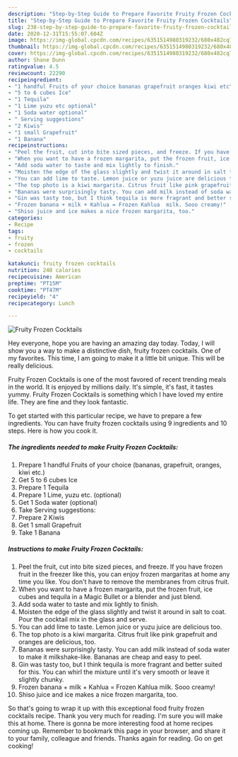 ```yaml
---
description: "Step-by-Step Guide to Prepare Favorite Fruity Frozen Cocktails"
title: "Step-by-Step Guide to Prepare Favorite Fruity Frozen Cocktails"
slug: 238-step-by-step-guide-to-prepare-favorite-fruity-frozen-cocktails
date: 2020-12-31T15:55:07.604Z
image: https://img-global.cpcdn.com/recipes/6351514980319232/680x482cq70/fruity-frozen-cocktails-recipe-main-photo.jpg
thumbnail: https://img-global.cpcdn.com/recipes/6351514980319232/680x482cq70/fruity-frozen-cocktails-recipe-main-photo.jpg
cover: https://img-global.cpcdn.com/recipes/6351514980319232/680x482cq70/fruity-frozen-cocktails-recipe-main-photo.jpg
author: Shane Dunn
ratingvalue: 4.5
reviewcount: 22290
recipeingredient:
- "1 handful Fruits of your choice bananas grapefruit oranges kiwi etc"
- "5 to 6 cubes Ice"
- "1 Tequila"
- "1 Lime yuzu etc optional"
- "1 Soda water optional"
- " Serving suggestions"
- "2 Kiwis"
- "1 small Grapefruit"
- "1 Banana"
recipeinstructions:
- "Peel the fruit, cut into bite sized pieces, and freeze. If you have frozen fruit in the freezer like this, you can enjoy frozen margaritas at home any time you like. You don&#39;t have to remove the membranes from citrus fruit."
- "When you want to have a frozen margarita, put the frozen fruit, ice cubes and tequila in a Magic Bullet or a blender and just blend."
- "Add soda water to taste and mix lightly to finish."
- "Moisten the edge of the glass slightly and twist it around in salt to coat. Pour the cocktail mix in the glass and serve."
- "You can add lime to taste. Lemon juice or yuzu juice are delicious too."
- "The top photo is a kiwi margarita. Citrus fruit like pink grapefruit and oranges are delicious, too."
- "Bananas were surprisingly tasty. You can add milk instead of soda water to make it milkshake-like. Bananas are cheap and easy to peel."
- "Gin was tasty too, but I think tequila is more fragrant and better suited for this. You can whirl the mixture until it&#39;s very smooth or leave it slightly chunky."
- "Frozen banana + milk + Kahlua = Frozen Kahlua  milk. Sooo creamy!"
- "Shiso juice and ice makes a nice frozen margarita, too."
categories:
- Recipe
tags:
- fruity
- frozen
- cocktails

katakunci: fruity frozen cocktails 
nutrition: 240 calories
recipecuisine: American
preptime: "PT15M"
cooktime: "PT47M"
recipeyield: "4"
recipecategory: Lunch

---
```



![Fruity Frozen Cocktails](https://img-global.cpcdn.com/recipes/6351514980319232/680x482cq70/fruity-frozen-cocktails-recipe-main-photo.jpg)

Hey everyone, hope you are having an amazing day today. Today, I will show you a way to make a distinctive dish, fruity frozen cocktails. One of my favorites. This time, I am going to make it a little bit unique. This will be really delicious.

Fruity Frozen Cocktails is one of the most favored of recent trending meals in the world. It is enjoyed by millions daily. It's simple, it's fast, it tastes yummy. Fruity Frozen Cocktails is something which I have loved my entire life. They are fine and they look fantastic.




To get started with this particular recipe, we have to prepare a few ingredients. You can have fruity frozen cocktails using 9 ingredients and 10 steps. Here is how you cook it.

<!--inarticleads1-->

##### The ingredients needed to make Fruity Frozen Cocktails:

1. Prepare 1 handful Fruits of your choice (bananas, grapefruit, oranges, kiwi etc.)
1. Get 5 to 6 cubes Ice
1. Prepare 1 Tequila
1. Prepare 1 Lime, yuzu etc. (optional)
1. Get 1 Soda water (optional)
1. Take  Serving suggestions:
1. Prepare 2 Kiwis
1. Get 1 small Grapefruit
1. Take 1 Banana




<!--inarticleads2-->

##### Instructions to make Fruity Frozen Cocktails:

1. Peel the fruit, cut into bite sized pieces, and freeze. If you have frozen fruit in the freezer like this, you can enjoy frozen margaritas at home any time you like. You don&#39;t have to remove the membranes from citrus fruit.
1. When you want to have a frozen margarita, put the frozen fruit, ice cubes and tequila in a Magic Bullet or a blender and just blend.
1. Add soda water to taste and mix lightly to finish.
1. Moisten the edge of the glass slightly and twist it around in salt to coat. Pour the cocktail mix in the glass and serve.
1. You can add lime to taste. Lemon juice or yuzu juice are delicious too.
1. The top photo is a kiwi margarita. Citrus fruit like pink grapefruit and oranges are delicious, too.
1. Bananas were surprisingly tasty. You can add milk instead of soda water to make it milkshake-like. Bananas are cheap and easy to peel.
1. Gin was tasty too, but I think tequila is more fragrant and better suited for this. You can whirl the mixture until it&#39;s very smooth or leave it slightly chunky.
1. Frozen banana + milk + Kahlua = Frozen Kahlua  milk. Sooo creamy!
1. Shiso juice and ice makes a nice frozen margarita, too.




So that's going to wrap it up with this exceptional food fruity frozen cocktails recipe. Thank you very much for reading. I'm sure you will make this at home. There is gonna be more interesting food at home recipes coming up. Remember to bookmark this page in your browser, and share it to your family, colleague and friends. Thanks again for reading. Go on get cooking!
